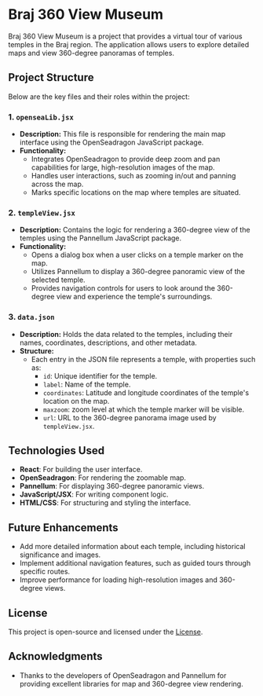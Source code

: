 # Braj 360 View Museum

Braj 360 View Museum is a project that provides a virtual tour of various temples in the Braj region. The application allows users to explore detailed maps and view 360-degree panoramas of temples.

## Project Structure

Below are the key files and their roles within the project:

### 1. `openseaLib.jsx`
   - **Description:** This file is responsible for rendering the main map interface using the OpenSeadragon JavaScript package.
   - **Functionality:** 
     - Integrates OpenSeadragon to provide deep zoom and pan capabilities for large, high-resolution images of the map.
     - Handles user interactions, such as zooming in/out and panning across the map.
     - Marks specific locations on the map where temples are situated.

### 2. `templeView.jsx`
   - **Description:** Contains the logic for rendering a 360-degree view of the temples using the Pannellum JavaScript package.
   - **Functionality:** 
     - Opens a dialog box when a user clicks on a temple marker on the map.
     - Utilizes Pannellum to display a 360-degree panoramic view of the selected temple.
     - Provides navigation controls for users to look around the 360-degree view and experience the temple's surroundings.

### 3. `data.json`
   - **Description:** Holds the data related to the temples, including their names, coordinates, descriptions, and other metadata.
   - **Structure:** 
     - Each entry in the JSON file represents a temple, with properties such as:
       - `id`: Unique identifier for the temple.
       - `label`: Name of the temple.
       - `coordinates`: Latitude and longitude coordinates of the temple's location on the map.
       - `maxzoom`: zoom level at which the temple marker will be visible.
       - `url`: URL to the 360-degree panorama image used by `templeView.jsx`.

## Technologies Used

- **React**: For building the user interface.
- **OpenSeadragon**: For rendering the zoomable map.
- **Pannellum**: For displaying 360-degree panoramic views.
- **JavaScript/JSX**: For writing component logic.
- **HTML/CSS**: For structuring and styling the interface.

## Future Enhancements

- Add more detailed information about each temple, including historical significance and images.
- Implement additional navigation features, such as guided tours through specific routes.
- Improve performance for loading high-resolution images and 360-degree views.

## License

This project is open-source and licensed under the [License](LICENSE).

## Acknowledgments

- Thanks to the developers of OpenSeadragon and Pannellum for providing excellent libraries for map and 360-degree view rendering.


